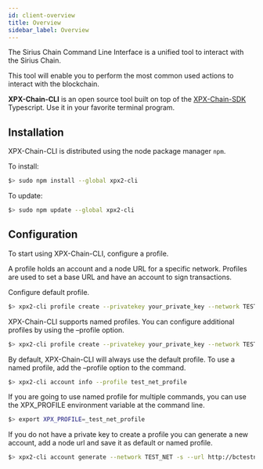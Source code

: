 ```yaml
---
id: client-overview
title: Overview
sidebar_label: Overview
---
```

The Sirius Chain Command Line Interface is a unified tool to interact with the Sirius Chain.

This tool will enable you to perform the most common used actions to interact with the blockchain.

**XPX-Chain-CLI** is an open source tool built on top of the [XPX-Chain-SDK](../sdks/overview.md) Typescript. Use it in your favorite terminal program.

## Installation

XPX-Chain-CLI is distributed using the node package manager `npm`.

To install:

```bash
$> sudo npm install --global xpx2-cli
```

To update:

```bash
$> sudo npm update --global xpx2-cli
```

## Configuration

To start using XPX-Chain-CLI, configure a profile.

A profile holds an account and a node URL for a specific network. Profiles are used to set a base URL and have an account to sign transactions.

Configure default profile.

```bash
$> xpx2-cli profile create --privatekey your_private_key --network TEST_NET --url http://bctestnet1.brimstone.xpxsirius.io:3000
```

XPX-Chain-CLI supports named profiles. You can configure additional profiles by using the –profile option.

```bash
$> xpx2-cli profile create --privatekey your_private_key --network TEST_NET --url http://bctestnet1.brimstone.xpxsirius.io:3000 --profile test_net_profile
```

By default, XPX-Chain-CLI will always use the default profile. To use a named profile, add the –profile option to the command.
```bash
$> xpx2-cli account info --profile test_net_profile
```

If you are going to use named profile for multiple commands, you can use the XPX_PROFILE environment variable at the command line.

```bash
$> export XPX_PROFILE=_test_net_profile
```

If you do not have a private key to create a profile you can generate a new account, add a node url and save it as default or named profile.

```bash
$> xpx2-cli account generate --network TEST_NET -s --url http://bctestnet1.brimstone.xpxsirius.io:3000 --profile test_net_profile
```